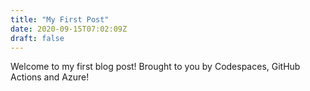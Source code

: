 ```yaml
---
title: "My First Post"
date: 2020-09-15T07:02:09Z
draft: false
---
```


Welcome to my first blog post! Brought to you by Codespaces, GitHub Actions and Azure!

